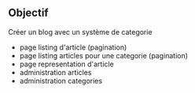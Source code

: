## Objectif

Créer un blog avec un système de categorie

- page listing d'article (pagination)
- page listing articles pour une categorie (pagination)
- page representation d'article
- administration articles
- administration categories